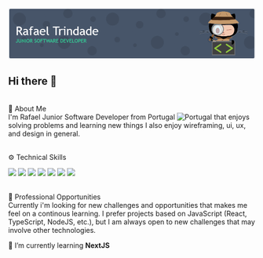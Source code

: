 ![Header](./github-header-image.png)

## Hi there 👋

<br>🚀 About Me<br>
I'm Rafael Junior Software Developer from Portugal ![Portugal](https://raw.githubusercontent.com/stevenrskelton/flag-icon/master/png/16/country-4x3/pt.png) that enjoys solving problems and learning new things I also enjoy wireframing, ui, ux, and design in general.

<br>⚙️ Technical Skills<br>
<div style="display: flex wrap; ">
<img src="https://img.shields.io/badge/html5-%23E34F26.svg?style=for-the-badge&logo=html5&logoColor=white" />
<img src="https://img.shields.io/badge/css3-%231572B6.svg?style=for-the-badge&logo=css3&logoColor=white" />
<img src="https://img.shields.io/badge/javascript-%23323330.svg?style=for-the-badge&logo=javascript&logoColor=%23F7DF1E" />
<img src="https://img.shields.io/badge/react-%2320232a.svg?style=for-the-badge&logo=react&logoColor=%2361DAFB" />
<img src="https://img.shields.io/badge/tailwindcss-%2338B2AC.svg?style=for-the-badge&logo=tailwind-css&logoColor=white" />
<img src="https://img.shields.io/badge/sqlite-%2307405e.svg?style=for-the-badge&logo=sqlite&logoColor=white" />
<img src="https://img.shields.io/badge/figma-%23F24E1E.svg?style=for-the-badge&logo=figma&logoColor=white" />
</div><br/>

💼 Professional Opportunities<br>
Currently i'm looking for new challenges and opportunities that makes me feel on a continous learning. I prefer projects based on JavaScript (React, TypeScript, NodeJS, etc.), but I am always open to new challenges that may involve other technologies.

🌱 I’m currently learning **NextJS**
